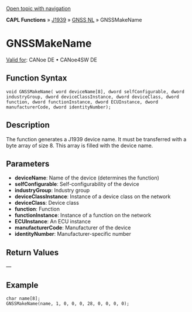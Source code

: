 [Open topic with navigation](../../../../../../CANoeDEFamily.htm#Topics/CAPLFunctions/J1939/GNSSNodeLayer/Functions/CAPLfunctionGNSSmakename.md)

**CAPL Functions** » [J1939](../../CAPLfunctionsJ1939StartPage.md) » [GNSS NL](../CAPLfunctionsGNSSNLOverview.md) » GNSSMakeName

# GNSSMakeName

[Valid for](../../../../Shared/FeatureAvailability.md): CANoe DE • CANoe4SW DE

## Function Syntax

```plaintext
void GNSSMakeName( word deviceName[8], dword selfConfigurable, dword industryGroup, dword deviceClassInstance, dword deviceClass, dword function, dword functionInstance, dword ECUInstance, dword manufacturerCode, dword identityNumber);
```

## Description

The function generates a J1939 device name. It must be transferred with a byte array of size 8. This array is filled with the device name.

## Parameters

- **deviceName**: Name of the device (determines the function)
- **selfConfigurable**: Self-configurability of the device
- **industryGroup**: Industry group
- **deviceClassInstance**: Instance of a device class on the network
- **deviceClass**: Device class
- **function**: Function
- **functionInstance**: Instance of a function on the network
- **ECUInstance**: An ECU instance
- **manufacturerCode**: Manufacturer of the device
- **identityNumber**: Manufacturer-specific number

## Return Values

—

## Example

```plaintext
char name[8];
GNSSMakeName(name, 1, 0, 0, 0, 28, 0, 0, 0, 0);
```
